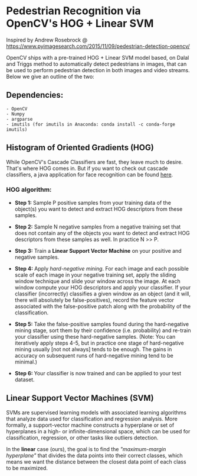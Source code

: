 # Pedestrian Recognition via OpenCV's HOG + Linear SVM
  Inspired by Andrew Rosebrock @ https://www.pyimagesearch.com/2015/11/09/pedestrian-detection-opencv/

  OpenCV ships with a pre-trained HOG + Linear SVM model based, on Dalal and Triggs method to automatically detect pedestrians in images, that can be used to perform pedestrian detection in both images and video streams. Below we give an outline of the two:

## Dependencies: 
    - OpenCV
    - Numpy
    - argparse
    - imutils (for imutils in Anaconda: conda install -c conda-forge imutils)
  
## Histogram of Oriented Gradients (HOG)

While OpenCV's Cascade Classifiers are fast, they leave much to desire. That's where HOG comes in. But if you want to check out cascade classifiers, a java application for face recognition can be found [here](https://github.com/andre91998/JavaBasics/tree/master/FaceDetection).

### HOG algorithm:

<ul><li><strong>Step 1:</strong> Sample P positive samples from your training data of the object(s) you want to detect and extract HOG descriptors from these samples. </ul></li>

<ul><li><strong>Step 2:</strong> Sample N negative samples from a negative training set that does not contain any of the objects you want to detect and extract HOG descriptors from these samples as well. In practice N >> P.</ul></li>

<ul><li><strong>Step 3:</strong> Train a <strong>Linear Support Vector Machine</strong> on your positive and negative samples.</ul></li>

<ul><li><strong>Step 4:</strong> Apply <em>hard-negative mining</em>. For each image and each possible scale of each image in your negative training set, apply the sliding window technique and slide your window across the image. At each window compute your HOG descriptors and apply your classifier. If your classifier (incorrectly) classifies a given window as an object (and it will, there will absolutely be false-positives), record the feature vector associated with the false-positive patch along with the probability of the classification. </ul></li>

<ul><li><strong>Step 5:</strong> Take the false-positive samples found during the hard-negative mining stage, sort them by their confidence (i.e. probability) and re-train your classifier using these hard-negative samples. (Note: You can iteratively apply steps 4-5, but in practice one stage of hard-negative mining usually [not not always] tends to be enough. The gains in accuracy on subsequent runs of hard-negative mining tend to be minimal.)</ul></li>

<ul><li><strong>Step 6: </strong>Your classifier is now trained and can be applied to your test dataset.</ul></li>

## Linear Support Vector Machines (SVM)

SVMs are supervised learning models with associated learning algorithms that analyze data used for classification and regression analysis. More formally, a support-vector machine constructs a hyperplane or set of hyperplanes in a high- or infinite-dimensional space, which can be used for classification, regression, or other tasks like outliers detection.

In the **linear** case (ours), the goal is to find the *"maximum-margin hyperplane"* that divides the data points into their correct classes, which means we want the distance between the closest data point of each class to be maximized.

